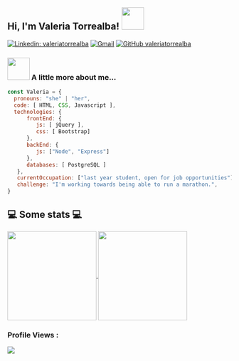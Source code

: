 <h2> Hi, I'm Valeria Torrealba! 
  <img src="https://media.giphy.com/media/mGcNjsfWAjY5AEZNw6/giphy.gif" width="50">
</h2>

[![Linkedin: valeriatorrealba](https://img.shields.io/badge/-valeriatorrealba-blue?style=flat-square&logo=Linkedin&logoColor=white&link=https://www.linkedin.com/in/valeriatorrealba/)](https://www.linkedin.com/in/valeriatorrealba/)
[![Gmail](https://img.shields.io/badge/-Gmail-c14438?style=flat&logo=Gmail&logoColor=white)](mailto:valeria.torrealba@gmail.com)
[![GitHub valeriatorrealba](https://img.shields.io/github/followers/valeriatorrealba?label=follow&style=social)](https://github.com/valeriatorrealba)

### <img src="https://media.giphy.com/media/VgCDAzcKvsR6OM0uWg/giphy.gif" width="50"> A little more about me...  

```javascript
const Valeria = {
  pronouns: "she" | "her",
  code: [ HTML, CSS, Javascript ],
  technologies: {
      frontEnd: {
         js: [ jQuery ],
         css: [ Bootstrap]
      },
      backEnd: {
         js: ["Node", "Express"]
      },
      databases: [ PostgreSQL ]
   },
   currentOccupation: ["last year student, open for job opportunities"],
   challenge: "I'm working towards being able to run a marathon.",
}
```
<h2>💻 Some stats 💻</h2>

<a href="https://github.com/anuraghazra/github-readme-stats">
  <img height=200 align="center" src="https://github-readme-stats.vercel.app/api?username=valeriatorrealba&show_icons=true&theme=transparent&rank_icon=github" />
</a>

<a href="https://github.com/anuraghazra/convoychat">
  <img height=200 align="center" src="https://github-readme-stats.vercel.app/api/top-langs?username=valeriatorrealba&layout=compact&langs_count=8&card_width=320&show_icons=true&theme=transparent" />
</a>

### Profile Views :<br>
  <img src="https://profile-counter.glitch.me/valeriatorrealba/count.svg" />


<!--
[![valeriatorrealba's GitHub stats](https://github-readme-stats.vercel.app/api?username=valeriatorrealba)](https://github.com/valeriatorrealba/github-readme-stats)
import SoftwareDeveloper from 'thompsonemerson';

class Bio extends SoftwareDeveloper {
  name     = 'Emerson Thompson';
  title    = 'Software Engineer';
  company  = 'Pipoca Digital | Remote';
  location = 'Fortaleza, CE';
}

class Skills extends SoftwareDeveloper {
  languages  = ['JavaScript', 'PHP'];
  databases  = ['MySQL', 'MongoDB', 'PostgreSQL'];
  frameworks = ['React', 'React Native', 'Angular', 'GraphQL'];
}




<img align='right' src="https://media.giphy.com/media/ieyl9zmCjO4b4t6qoY/giphy.gif" width="230">
[<img src="https://media.giphy.com/media/LnQjpWaON8nhr21vNW/giphy.gif" width="60"> <em><b>I love connecting with different people</b> so if you want to say <b>hi, I'll be happy to meet you more!</b> :)</em>
](url)
⭐️ From [@Thaiane](https://github.com/Thaiane)


**valeriatorrealba/valeriatorrealba** is a ✨ _special_ ✨ repository because its `README.md` (this file) appears on your GitHub profile.

Here are some ideas to get you started:

- 🔭 I’m currently working on ...
- 🌱 I’m currently learning ...
- 👯 I’m looking to collaborate on ...
- 🤔 I’m looking for help with ...
- 💬 Ask me about ...
- 📫 How to reach me: ...
- 😄 Pronouns: ...
- ⚡ Fun fact: ...
-->
